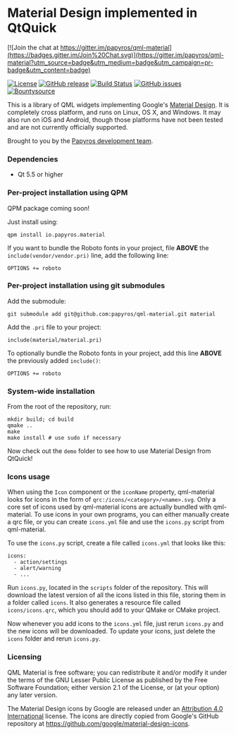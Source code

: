 Material Design implemented in QtQuick
======================================

[![Join the chat at https://gitter.im/papyros/qml-material](https://badges.gitter.im/Join%20Chat.svg)](https://gitter.im/papyros/qml-material?utm_source=badge&utm_medium=badge&utm_campaign=pr-badge&utm_content=badge)

[![License](https://img.shields.io/badge/license-LGPLv2.1%2B-blue.svg)](http://www.gnu.org/licenses/old-licenses/lgpl-2.1.html)
[![GitHub release](https://img.shields.io/github/release/papyros/qml-material.svg)](https://github.com/papyros/qml-material)
[![Build Status](https://travis-ci.org/papyros/qml-material.svg?branch=develop)](https://travis-ci.org/papyros/qml-material)
[![GitHub issues](https://img.shields.io/github/issues/papyros/qml-material.svg)](https://github.com/papyros/qml-material/issues)
[![Bountysource](https://img.shields.io/bountysource/team/papyros/activity.svg)](https://www.bountysource.com/teams/papyros)

This is a library of QML widgets implementing Google's [Material Design](https://www.google.com/design/spec). It is completely cross platform, and runs on Linux, OS X, and Windows. It may also run on iOS and Android, though those platforms have not been tested and are not currently officially supported.

Brought to you by the [Papyros development team](https://github.com/papyros/qml-material/graphs/contributors).

### Dependencies

 * Qt 5.5 or higher

### Per-project installation using QPM

QPM package coming soon!

Just install using:

    qpm install io.papyros.material

If you want to bundle the Roboto fonts in your project, file **ABOVE** the `include(vendor/vendor.pri)` line, add the following line:

    OPTIONS += roboto

### Per-project installation using git submodules

Add the submodule:

    git submodule add git@github.com:papyros/qml-material.git material

Add the `.pri` file to your project:

    include(material/material.pri)

To optionally bundle the Roboto fonts in your project, add this line **ABOVE** the previously added `include()`:

    OPTIONS += roboto

### System-wide installation

From the root of the repository, run:

    mkdir build; cd build
    qmake ..
    make
    make install # use sudo if necessary

Now check out the `demo` folder to see how to use Material Design from QtQuick!

### Icons usage

When using the `Icon` component or the `iconName` property, qml-material looks for icons in the form of `qrc:/icons/<category>/<name>.svg`. Only a core set of icons used by qml-material icons are actually bundled with qml-material. To use icons in your own programs, you can either manually create a qrc file, or you can create `icons.yml` file and use the `icons.py` script from qml-material.

To use the `icons.py` script, create a file called `icons.yml` that looks like this:

    icons:
      - action/settings
      - alert/warning
      - ...

Run `icons.py`, located in the `scripts` folder of the repository. This will download the latest version of all the icons listed in this file, storing them in a folder called `icons`. It also generates a resource file called `icons/icons.qrc`, which you should add to your QMake or CMake project.

Now whenever you add icons to the `icons.yml` file, just rerun `icons.py` and the new icons will be downloaded. To update your icons, just delete the `icons` folder and rerun `icons.py`.

### Licensing

QML Material is free software; you can redistribute it and/or modify it under the terms of the GNU Lesser Public License as published by the Free Software Foundation; either version 2.1 of the License, or (at your option) any later version.

The Material Design icons by Google are released under an [Attribution 4.0 International](http://creativecommons.org/licenses/by/4.0/) license. The icons are directly copied from Google's GitHub repository at https://github.com/google/material-design-icons.
